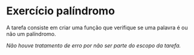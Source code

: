 #  Exercício palíndromo

A tarefa consiste em criar uma função que verifique se uma palavra é ou não um palíndromo.

_Não houve tratamento de erro por não ser parte do escopo da tarefa._